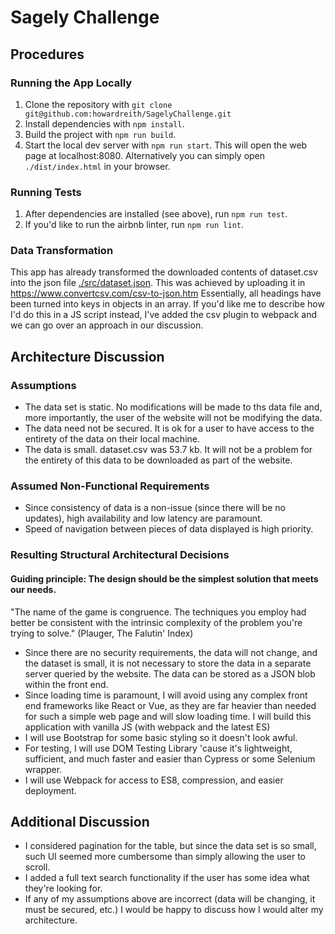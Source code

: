 # Sagely Challenge

## Procedures

### Running the App Locally

1. Clone the repository with `git clone git@github.com:howardreith/SagelyChallenge.git`
2. Install dependencies with `npm install`.
3. Build the project with `npm run build`.
4. Start the local dev server with `npm run start`. This will open the web page
at localhost:8080. Alternatively you can simply open `./dist/index.html` in your browser.

### Running Tests

1. After dependencies are installed (see above), run `npm run test`.
2. If you'd like to run the airbnb linter, run `npm run lint`.

### Data Transformation

This app has already transformed the downloaded contents of dataset.csv into the json file [./src/dataset.json](./src/dataset.json).
This was achieved by uploading it in https://www.convertcsv.com/csv-to-json.htm
Essentially, all headings have been turned into keys in objects in an array. If you'd like
me to describe how I'd do this in a JS script instead, I've added the csv plugin to webpack
and we can go over an approach in our discussion.

## Architecture Discussion

### Assumptions

- The data set is static. No modifications will be made to ths data file and, more importantly, the user of the website will not be modifying the data.
- The data need not be secured. It is ok for a user to have access to the entirety of the data on their local machine.
- The data is small. dataset.csv was 53.7 kb. It will not be a problem for the entirety of this data to be downloaded as part of the website.

### Assumed Non-Functional Requirements

- Since consistency of data is a non-issue (since there will be no updates), high availability and low latency are paramount.
- Speed of navigation between pieces of data displayed is high priority.

### Resulting Structural Architectural Decisions

#### Guiding principle: The design should be the simplest solution that meets our needs.

"The name of the game is congruence. The techniques you employ had better be consistent with the intrinsic complexity of the problem you're trying to solve." (Plauger, The Falutin' Index)

- Since there are no security requirements, the data will not change, and the dataset is small, it is not necessary to store the data in a separate server queried by the website. The data can be stored as a JSON blob within the front end.
- Since loading time is paramount, I will avoid using any complex front end frameworks like React or Vue, as they are far heavier than needed for such a simple web page and will slow loading time. I will build this application with vanilla JS (with webpack and the latest ES)
- I will use Bootstrap for some basic styling so it doesn't look awful.
- For testing, I will use DOM Testing Library 'cause it's lightweight, sufficient, and much faster and easier than Cypress or some Selenium wrapper.
- I will use Webpack for access to ES8, compression, and easier deployment.

## Additional Discussion

- I considered pagination for the table, but since the data set is so small,
such UI seemed more cumbersome than simply allowing the user to scroll.
- I added a full text search functionality if the user has some idea what they're
looking for.
- If any of my assumptions above are incorrect (data will be changing, it must be secured, etc.)
I would be happy to discuss how I would alter my architecture.